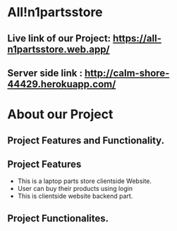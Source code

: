 # All!n1partsstore

## Live link of our Project: https://all-n1partsstore.web.app/
## Server side link : http://calm-shore-44429.herokuapp.com/
# About our Project
## Project Features and Functionality.
## Project Features
* This is a laptop parts store clientside Website.
* User can buy their products using login
* This is clientside website backend part.
## Project  Functionalites.